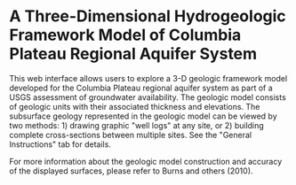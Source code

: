 # A Three-Dimensional Hydrogeologic Framework Model of Columbia Plateau Regional Aquifer System

This web interface allows users to explore a 3-D geologic framework model developed for the Columbia Plateau regional aquifer system as part of a USGS assessment of groundwater availability. The geologic model consists of geologic units with their associated thickness and elevations. The subsurface geology represented in the geologic model can be viewed by two methods: 1) drawing graphic "well logs" at any site, or 2) building complete cross-sections between multiple sites. See the "General Instructions" tab for details.

For more information about the geologic model construction and accuracy of the displayed surfaces, please refer to Burns and others (2010).
